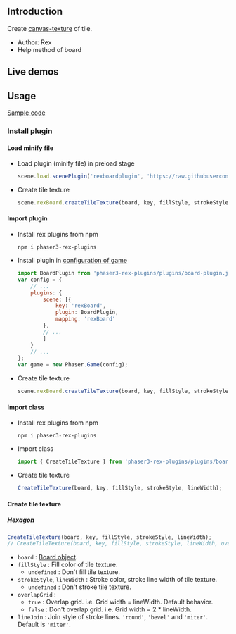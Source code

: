 ## Introduction

Create [canvas-texture](canvas-texture) of tile.

- Author: Rex
- Help method of board

## Live demos

## Usage

[Sample code](https://github.com/rexrainbow/phaser3-rex-notes/tree/master/examples/board-texture)

### Install plugin

#### Load minify file

- Load plugin (minify file) in preload stage
    ```javascript
    scene.load.scenePlugin('rexboardplugin', 'https://raw.githubusercontent.com/rexrainbow/phaser3-rex-notes/master/dist/rexboardplugin.min.js', 'rexBoard', 'rexBoard');
    ```
- Create tile texture
    ```javascript
    scene.rexBoard.createTileTexture(board, key, fillStyle, strokeStyle, lineWidth);
    ```

#### Import plugin

- Install rex plugins from npm
    ```
    npm i phaser3-rex-plugins
    ```
- Install plugin in [configuration of game](game.md#configuration)
    ```javascript
    import BoardPlugin from 'phaser3-rex-plugins/plugins/board-plugin.js';
    var config = {
        // ...
        plugins: {
            scene: [{
                key: 'rexBoard',
                plugin: BoardPlugin,
                mapping: 'rexBoard'
            },
            // ...
            ]
        }
        // ...
    };
    var game = new Phaser.Game(config);
    ```
- Create tile texture
    ```javascript
    scene.rexBoard.createTileTexture(board, key, fillStyle, strokeStyle, lineWidth);
    ```

#### Import class

- Install rex plugins from npm
    ```
    npm i phaser3-rex-plugins
    ```
- Import class
    ```javascript
    import { CreateTileTexture } from 'phaser3-rex-plugins/plugins/board-components.js';
    ```
- Create tile texture
    ```javascript
    CreateTileTexture(board, key, fillStyle, strokeStyle, lineWidth);
    ```

#### Create tile texture

##### Hexagon

```javascript
CreateTileTexture(board, key, fillStyle, strokeStyle, lineWidth);
// CreateTileTexture(board, key, fillStyle, strokeStyle, lineWidth, overlapGrid, lineJoin);
```

- `board` : [Board object](board.md).
- `fillStyle` : Fill color of tile texture.
    - `undefined` : Don't fill tile texture.
- `strokeStyle`, `lineWidth` : Stroke color, stroke line width of tile texture.
    - `undefined` : Don't stroke tile texture.
- `overlapGrid` : 
    - `true` : Overlap grid. i.e. Grid width = lineWidth. Default behavior.
    - `false` : Don't overlap grid. i.e. Grid width = 2 * lineWidth.
- `lineJoin` : Join style of stroke lines. `'round'`, `'bevel'` and `'miter'`. Default is `'miter'`.
